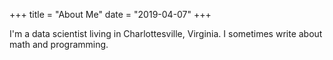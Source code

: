 +++
title = "About Me"
date = "2019-04-07"
+++

I'm a data scientist living in Charlottesville, Virginia. I sometimes write about math and programming.
